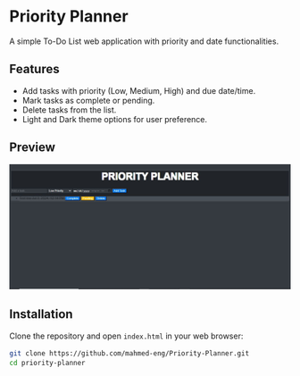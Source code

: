 # Priority Planner

A simple To-Do List web application with priority and date functionalities.

## Features

- Add tasks with priority (Low, Medium, High) and due date/time.
- Mark tasks as complete or pending.
- Delete tasks from the list.
- Light and Dark theme options for user preference.

## Preview

![Priority Planner Preview](0.png)

## Installation

Clone the repository and open `index.html` in your web browser:

```bash
git clone https://github.com/mahmed-eng/Priority-Planner.git
cd priority-planner

